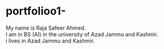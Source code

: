 # portfolioo1-
My name is Raja Safeer Ahmed.<br>
I am in BS (AI) in the university of Azad Jammu and Kashmir.<br>
i lives in Azad Jammu and Kashmir.
